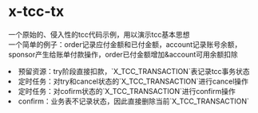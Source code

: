 # x-tcc-tx

一个原始的、侵入性的tcc代码示例，用以演示tcc基本思想</br>
一个简单的例子：order记录应付金额和已付金额，account记录账号余额，sponsor产生给账单付款操作，order已付金额增加&account可用余额扣除
<li>预留资源：try阶段直接扣款，`X_TCC_TRANSACTION`表记录tcc事务状态</li>
<li>定时任务：对try和cancel状态的`X_TCC_TRANSACTION`进行cancel操作</li>
<li>定时任务：对cofirm状态的`X_TCC_TRANSACTION`进行confirm操作</li>
<li>confirm：业务表不记录状态，因此直接删除当前`X_TCC_TRANSACTION`</li>